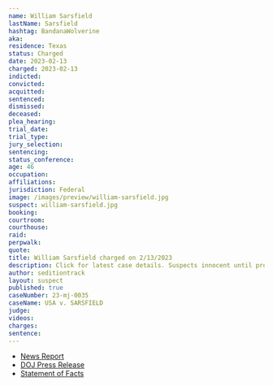 ```yaml
---
name: William Sarsfield
lastName: Sarsfield
hashtag: BandanaWolverine
aka:
residence: Texas
status: Charged
date: 2023-02-13
charged: 2023-02-13
indicted:
convicted:
acquitted:
sentenced:
dismissed:
deceased:
plea_hearing:
trial_date:
trial_type:
jury_selection:
sentencing:
status_conference:
age: 46
occupation:
affiliations:
jurisdiction: Federal
image: /images/preview/william-sarsfield.jpg
suspect: william-sarsfield.jpg
booking:
courtroom:
courthouse:
raid:
perpwalk:
quote:
title: William Sarsfield charged on 2/13/2023
description: Click for latest case details. Suspects innocent until proven guilty.
author: seditiontrack
layout: suspect
published: true
caseNumber: 23-mj-0035
caseName: USA v. SARSFIELD
judge:
videos:
charges:
sentence:
---
```

- [News Report](https://www.cbs19.tv/article/news/local/east-texas-man-arrested-for-alleged-involvement-us-capitol-riot/501-89461969-d80b-433b-8d07-43e6147eca79)
- [DOJ Press Release](https://www.justice.gov/usao-dc/pr/texas-man-arrested-actions-lower-west-terrace-during-jan-6-capitol-breach)
- [Statement of Facts](https://storage.courtlistener.com/recap/gov.uscourts.dcd.252126/gov.uscourts.dcd.252126.1.1.pdf)
